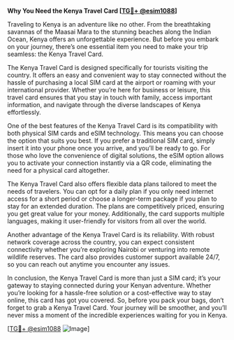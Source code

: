 **Why You Need the Kenya Travel Card [[TG💪+ @esim1088](https://t.me/s/esim1088)]**

Traveling to Kenya is an adventure like no other. From the breathtaking savannas of the Maasai Mara to the stunning beaches along the Indian Ocean, Kenya offers an unforgettable experience. But before you embark on your journey, there’s one essential item you need to make your trip seamless: the Kenya Travel Card.

The Kenya Travel Card is designed specifically for tourists visiting the country. It offers an easy and convenient way to stay connected without the hassle of purchasing a local SIM card at the airport or roaming with your international provider. Whether you’re here for business or leisure, this travel card ensures that you stay in touch with family, access important information, and navigate through the diverse landscapes of Kenya effortlessly.

One of the best features of the Kenya Travel Card is its compatibility with both physical SIM cards and eSIM technology. This means you can choose the option that suits you best. If you prefer a traditional SIM card, simply insert it into your phone once you arrive, and you’ll be ready to go. For those who love the convenience of digital solutions, the eSIM option allows you to activate your connection instantly via a QR code, eliminating the need for a physical card altogether.

The Kenya Travel Card also offers flexible data plans tailored to meet the needs of travelers. You can opt for a daily plan if you only need internet access for a short period or choose a longer-term package if you plan to stay for an extended duration. The plans are competitively priced, ensuring you get great value for your money. Additionally, the card supports multiple languages, making it user-friendly for visitors from all over the world.

Another advantage of the Kenya Travel Card is its reliability. With robust network coverage across the country, you can expect consistent connectivity whether you’re exploring Nairobi or venturing into remote wildlife reserves. The card also provides customer support available 24/7, so you can reach out anytime you encounter any issues.

In conclusion, the Kenya Travel Card is more than just a SIM card; it’s your gateway to staying connected during your Kenyan adventure. Whether you’re looking for a hassle-free solution or a cost-effective way to stay online, this card has got you covered. So, before you pack your bags, don’t forget to grab a Kenya Travel Card. Your journey will be smoother, and you’ll never miss a moment of the incredible experiences waiting for you in Kenya.

[[TG💪+ @esim1088](https://t.me/s/esim1088) ![Image](https://i.postimg.cc/Y0z9fWf4/image.png)]